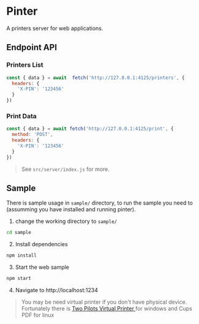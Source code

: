 # Pinter

A printers server for web applications.

## Endpoint API

### Printers List

```js
const { data } = await  fetch('http://127.0.0.1:4125/printers', {
  headers: {
    'X-PIN': '123456'
  }
})
```

### Print Data

```js
const { data } = await fetch('http://127.0.0.1:4125/print', {
  method: 'POST',
  headers: {
    'X-PIN': '123456'
  }
})
```

> See `src/server/index.js` for more.

## Sample

There is sample usage in `sample/` directory, to run the sample you need to (assumming you have installed and running pinter).

1. change the working directory to `sample/`

```bash
cd sample
```

2. Install dependencies
```bash
npm install
```

3. Start the web sample

```bash
npm start
```

4. Navigate to http://localhost:1234

> You may be need virtual printer if you don't have physical device. Fortunately there is [Two Pilots Virtual Printer ](https://www.colorpilot.com/emfprinter_versions.html) for windows and Cups PDF for linux